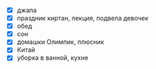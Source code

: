 - [x] джапа
- [x] праздник киртан, лекция, подвела девочек
- [x] обед
- [x] сон
- [x] домашки Олимпик, плюсник
- [x] Китай
- [x] уборка в ванной, кухне
